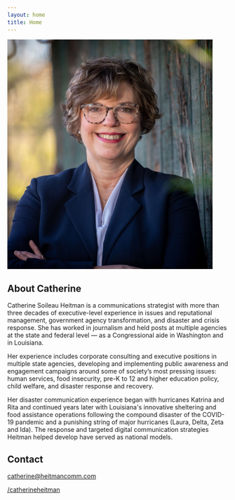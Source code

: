 ```yaml
---
layout: home
title: Home
---
```


![Headshot of Catherine Heitman](assets/headshot.png)

## About Catherine

Catherine Soileau Heitman is a communications strategist with more
than three decades of executive-level experience in issues and
reputational management, government agency transformation, and
disaster and crisis response. She has worked in journalism and held
posts at multiple agencies at the state and federal level — as a
Congressional aide in Washington and in Louisiana.

Her experience includes corporate consulting and executive positions
in multiple state agencies, developing and implementing public
awareness and engagement campaigns around some of society’s most
pressing issues: human services, food insecurity, pre-K to 12 and
higher education policy, child welfare, and disaster response and
recovery.

Her disaster communication experience began with hurricanes Katrina
and Rita and continued years later with Louisiana's innovative
sheltering and food assistance operations following the compound
disaster of the COVID-19 pandemic and a punishing string of major
hurricanes (Laura, Delta, Zeta and Ida). The response and targeted
digital communication strategies Heitman helped develop have served as
national models.

## Contact

<i class="bi bi-envelope"></i> [catherine@heitmancomm.com](catherine@heitmancomm.com)

<i class="bi bi-linkedin"></i> [/catherineheitman](https://www.linkedin.com/in/catherineheitman/)
